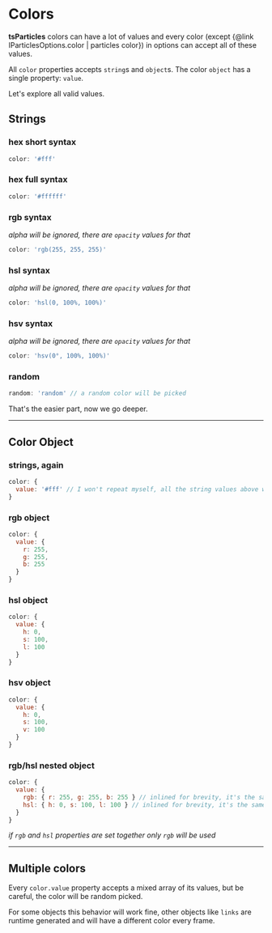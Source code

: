 # Colors

**tsParticles** colors can have a lot of values and every color (except {@link IParticlesOptions.color | particles color}) in options can accept all of these values.

All `color` properties accepts `string`s and `object`s. The color `object` has a single property: `value`.

Let's explore all valid values.

## Strings

### hex short syntax

```javascript
color: '#fff'
```

### hex full syntax

```javascript
color: '#ffffff'
```

### rgb syntax

*alpha will be ignored, there are `opacity` values for that*

```javascript
color: 'rgb(255, 255, 255)'
```

### hsl syntax

*alpha will be ignored, there are `opacity` values for that*

```javascript
color: 'hsl(0, 100%, 100%)'
```

### hsv syntax

*alpha will be ignored, there are `opacity` values for that*

```javascript
color: 'hsv(0°, 100%, 100%)'
```

### random

```javascript
random: 'random' // a random color will be picked
```

That's the easier part, now we go deeper.

---

## Color Object

### strings, again

```javascript
color: {
  value: '#fff' // I won't repeat myself, all the string values above will be valid here too
}
```

### rgb object

```javascript
color: {
  value: {
    r: 255,
    g: 255,
    b: 255
  }
}
```

### hsl object

```javascript
color: {
  value: {
    h: 0,
    s: 100,
    l: 100
  }
}
```

### hsv object

```javascript
color: {
  value: {
    h: 0,
    s: 100,
    v: 100
  }
}
```

### rgb/hsl nested object

```javascript
color: {
  value: {
    rgb: { r: 255, g: 255, b: 255 } // inlined for brevity, it's the same rgb object as above
    hsl: { h: 0, s: 100, l: 100 } // inlined for brevity, it's the same hsl object as above
  }
}
```

*if `rgb` and `hsl` properties are set together only `rgb` will be used*

---

## Multiple colors

Every `color.value` property accepts a mixed array of its values, but be careful, the color will be random picked.

For some objects this behavior will work fine, other objects like `links` are runtime generated and will have a different color every frame.
